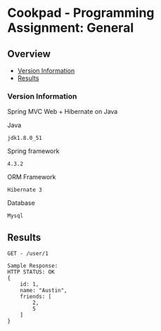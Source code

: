 # Cookpad - Programming Assignment: General


## Overview
- [Version Information](#version-information)
- [Results](#results)

### Version Information
Spring MVC Web + Hibernate on Java

Java

	jdk1.8.0_51
	
Spring framework

	4.3.2

ORM Framework
	
	Hibernate 3

Database

	Mysql


## Results

```
GET - /user/1
```
```
Sample Response:
HTTP STATUS: OK
{
	id: 1,
	name: "Austin",
	friends: [
		2,
		5
	]
}
```